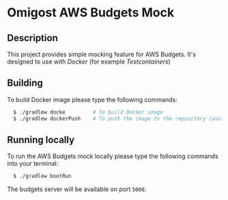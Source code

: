 # Omigost AWS Budgets Mock

## Description

This project provides simple mocking feature for AWS Budgets.
It's designed to use with *Docker* (for example *Testcontainers*)

## Building

To build Docker image please type the following commands:
```bash
  $ ./gradlew docke         # To build Docker image
  $ ./gradlew dockerPush    # To push the image to the repository (you must be logged in with docker login command)
```

## Running locally

To run the AWS Budgets mock locally please type the following commands into your terminal:
```bash
  $ ./gradlew bootRun
```

The budgets server will be available on port `5000`.
